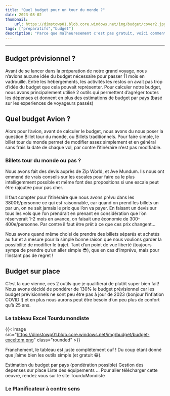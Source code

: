 ```yaml
---
title: "Quel budget pour un tour du monde ?"
date: 2023-08-02
thumbnail:
    url: https://dimstowp01.blob.core.windows.net/img/budget/cover2.jpg
tags: ["preparatifs","budget"]
description: "Parce que malheuresement c'est pas gratuit, voici comment nous avons calculé tout ça."
---
```

---

## Budget prévisionnel ?

Avant de se lancer dans la préparation de notre grand voyage, nous n’avions aucune idée du budget nécessaire pour passer 11 mois en vadrouille. Entre les hébergements, les activités les restos on avait pas trop d’idée du budget que cela pouvait représenter. Pour calculer notre budget, nous avons principalement utilisé 2 outils qui permettent d’agréger toutes les dépenses et donnent en plus des estimations de budget par pays (basé sur les experiences de voyageurs passés)

## Quel budget Avion ?

Alors pour l’avion, avant de calculer le budget, nous avons du nous poser la question Billet tour du monde, ou Billets traditionnels. Pour faire simple, le billet tour du monde permet de modifier assez simplement et en général sans frais la date de chaque vol, par contre l’itinéraire n’est pas modifiable.

### Billets tour du monde ou pas ?

Nous avons fait des devis auprès de Zip World, et Ave Mundum. Ils nous ont emmené de vrais conseils sur les escales pour faire ca le plus intelligemment possible et même font des propositions si une escale peut être rajoutée pour pas cher.

Il faut compter pour l’itinéraire que nous avons prévu dans les 3800€/personne ce qui est raisonnable, car quand on prend les billets un par un, on ne sait jamais le prix que l’on va payer. En faisant un devis sur tous les vols que l’on prendrait en prenant en considération que l’on réserverait 1-2 mois en avance, on faisait une économie de 300-400e/personne. Par contre il faut être prêt à ce que ces prix changent…

Nous avons quand même choisi de prendre des billets séparés et achetés au fur et à mesure pour la simple bonne raison que nous voulions garder la possibilité de modifier le trajet. Tant d’un point de vue liberté (toujours sympa de prendre qu’un aller simple 😎), que en cas d’imprévu, mais pour l’instant pas de regret !

## Budget sur place

C’est la que vienne, ces 2 outils que je qualifierai de plutôt super bien fait! Nous avons décidé de pondérer de 130% le budget prévisionnel car les budget prévisionnels ne sont peu être pas à jour de 2023 (bonjour l’inflation COVID !) et en plus nous aurons peut être besoin d’un peu plus de confort qu’à 25 ans.

### Le tableau Excel Tourdumondiste

{{< image src="https://dimstowp01.blob.core.windows.net/img/budget/budget-exceltdm.png"  class="rounded" >}}

Franchement, le tableau est juste complétement ouf ! Du coup étant donné que j’aime bien les outils simple (et gratuit 😁).

Estimation du budget par pays (pondération possible)
Gestion des depenses sur place
Liste des équipements
…
Pour aller télécharger cette oeuvre, rendez vous sur le site TourduMondiste

### Le Planificateur à contre sens

